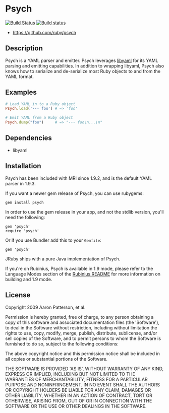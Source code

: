 # Psych

[![Build Status](https://travis-ci.org/ruby/psych.svg?branch=master)](https://travis-ci.org/ruby/psych)
[![Build status](https://ci.appveyor.com/api/projects/status/2t6x109xfmbx209k/branch/master?svg=true)](https://ci.appveyor.com/project/ruby/psych/branch/master)

*   https://github.com/ruby/psych

## Description

Psych is a YAML parser and emitter.  Psych leverages
[libyaml](http://pyyaml.org/wiki/LibYAML) for its YAML parsing and emitting
capabilities.  In addition to wrapping libyaml, Psych also knows how to
serialize and de-serialize most Ruby objects to and from the YAML format.

## Examples

```ruby
# Load YAML in to a Ruby object
Psych.load('--- foo') # => 'foo'

# Emit YAML from a Ruby object
Psych.dump("foo")     # => "--- foo\n...\n"
```

## Dependencies

*   libyaml

## Installation

Psych has been included with MRI since 1.9.2, and is the default YAML parser
in 1.9.3.

If you want a newer gem release of Psych, you can use rubygems:

    gem install psych

In order to use the gem release in your app, and not the stdlib version,
you'll need the following:

    gem 'psych'
    require 'psych'

Or if you use Bundler add this to your `Gemfile`:

    gem 'psych'

JRuby ships with a pure Java implementation of Psych.

If you're on Rubinius, Psych is available in 1.9 mode, please refer to the
Language Modes section of the [Rubinius
README](https://github.com/rubinius/rubinius#readme) for more information on
building and 1.9 mode.

## License

Copyright 2009 Aaron Patterson, et al.

Permission is hereby granted, free of charge, to any person obtaining a copy
of this software and associated documentation files (the 'Software'), to deal
in the Software without restriction, including without limitation the rights
to use, copy, modify, merge, publish, distribute, sublicense, and/or sell
copies of the Software, and to permit persons to whom the Software is
furnished to do so, subject to the following conditions:

The above copyright notice and this permission notice shall be included in all
copies or substantial portions of the Software.

THE SOFTWARE IS PROVIDED 'AS IS', WITHOUT WARRANTY OF ANY KIND, EXPRESS OR
IMPLIED, INCLUDING BUT NOT LIMITED TO THE WARRANTIES OF MERCHANTABILITY,
FITNESS FOR A PARTICULAR PURPOSE AND NONINFRINGEMENT. IN NO EVENT SHALL THE
AUTHORS OR COPYRIGHT HOLDERS BE LIABLE FOR ANY CLAIM, DAMAGES OR OTHER
LIABILITY, WHETHER IN AN ACTION OF CONTRACT, TORT OR OTHERWISE, ARISING FROM,
OUT OF OR IN CONNECTION WITH THE SOFTWARE OR THE USE OR OTHER DEALINGS IN THE
SOFTWARE.
